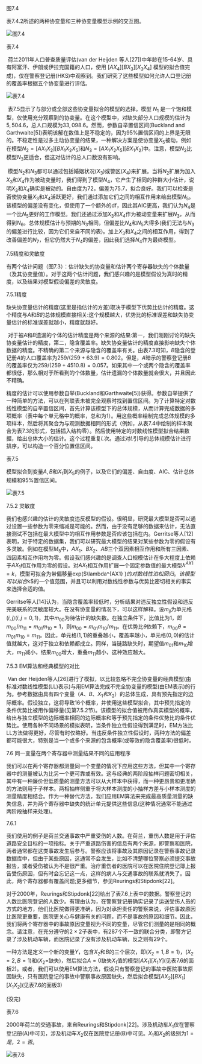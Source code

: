 图7.4

表7.4.2所述的两种协变量和三种协变量模型示例的交互图。

![图7.4](C:\Users\86152\Desktop\大学课程\大二\应用抽样技术\图7.4.png)

表7.4

​	荷兰2011年人口普查质量评估(van der Heijden 等人[27])中年龄在15-64岁、具有阿富汗、伊朗或伊拉克国籍的人口，使用 $[AX_4][BX_3][X_3X_4]$ 模型的拟合值完成)，仅在警察登记册(HKS)中观察到。我们研究了这些模型如何允许人口登记册的覆盖率根据五个协变量进行评估。

![表7.4](C:\Users\86152\Desktop\大学课程\大二\应用抽样技术\表7.4.png)

​	表7.5显示了与部分或全部这些协变量拟合的模型的选择。模型 $N_1$ 是一个饱和模型，仅使用充分观察到的协变量。在这个模型中，对缺失部分人口规模的估计为$5,504.6$，总人口规模为$33,098.6$。然而，参数自举置信区间(Buckland and Garthwaite[5])表明该解在数值上是不稳定的，因为95%置信区间的上界是无限的。不稳定性是过多主动协变量的结果，一种解决方案是使协变量$X_5$被动，例如在模型$N_2 = [AX_1X_2][BX_1X_2X_5]$和$N_3 = [AX_1X_2X_5][BX_1X_2]$中。注意，模型$N_2$比模型$N_3$更适合，但这对估计的总人口数没有影响。

​	模型$N_2$和$N_3$都可以通过包括婚姻状况($X_3$)或警区($X_4$)来扩展。当将$N_2$扩展为加入$X_3$和$X_4$作为被动变量时，我们得到了模型$N_4$，它产生了相同的种群大小估计，说明$X_3$和$X_4$确实是被动的。自由度为$72$，偏差为$75.7$，拟合良好。我们可以检查是否使协变量$X_3$和$X_4$活跃更好，我们通过添加它们之间的相互作用来给出模型$N_5$。该模型的偏差没有变化，但使用了一个额外的df，因此其AIC更高，我们认为$N_4$是一个比$N_5$更好的工作模型。我们还通过添加$X_3$和$X_4$作为被动变量来扩展$N_3$，从而得到$N_6$。总体规模估计与预期的$N_3$相同，但偏差比$N_4$和$N_5$大得多(我们无法与$N_3$的偏差进行比较，因为它们来自不同的表)。加上$X_3$和$X_4$之间的相互作用，得到了改善偏差的$N_7$，但它仍然大于$N_4$的偏差，因此我们选择$N_4$作为最终模型。

7.5精度和灵敏度

​	有两个估计问题（图7.3）：估计缺失的协变量和估计两个寄存器缺失的个体数量（及其协变量值）。对于这两个估计问题，我们感兴趣的是模型假设为真时的精度，以及结果对模型假设偏差的灵敏度。

7.5.1精度

​	缺失协变量估计的精度(这里是指估计的方差)取决于模型下优势比估计的精度。这个精度与$A$和$B$的总体规模直接相关:这个规模越大，优势比的标准误差和缺失协变量估计的标准误差就越小，精度就越好。

​	对于被$A$和$B$遗漏的个体的估计精度是两个来源的结果:第一，我们刚刚讨论的缺失协变量估计的精度，第二，隐含覆盖率。缺失协变量估计的精度直接影响缺失个体数据的精度。不精确的第二个来源与隐含的覆盖率有关。由表7.3可知，$B$隐含的登记册$A$的人口覆盖率为$259/(259 + 63.9)= 0.802$。但是，$A$暗示的警察登记册$B$的覆盖率仅为$259/(259 + 4510.8)= 0.057$。如果其中一个或两个隐含的覆盖率都很低，那么相对于所看到的个体数量，估计遗漏的个体数量就会很大，并且因此不精确。

​	精度的估计可以使用参数自举(Buckland和Garthwaite[5])获得。参数自举提供了一种简单的方法，可以在列联表未被完全观察时找到置信区间。为了计算特定对数线性模型的自举置信区间，首先计算该模型下的总体规模，从而计算完成数据的多项概率（表中每个单元格中的概率，总和为$1$）。用这些概率绘制完成总体规模的多项样本，然后将其聚合为与观测数据相同的形式（例如，从表7.4中绘制的样本聚合为表7.3的形式，包括插入结构零）。然后使用特定的对数线性模型拟合结果数据，给出总体大小的估计。这个过程重复$L$次。通过对$L$引导的总体规模估计进行排序，可以构造一个百分位置信区间。

表7.5

模型拟合到变量$A,B$和$X_1$到$X_5$的例子，以及它们的偏差、自由度、AIC、估计总体规模和95%置信区间。

![表7.5](C:\Users\86152\Desktop\大学课程\大二\应用抽样技术\表7.5.png)

7.5.2 灵敏度

​	我们也感兴趣的估计的灵敏度违反模型的假设。很明显，研究最大模型是否可以通过设置一些参数为零来缩减是可能的。然而，由于没有足够的数据来估计，无法直接测试不包括在最大模型中的相互作用参数是否应该包括在内。Gerritse等人[12]表明，对于特定的数据集，我们可以研究最大模型的结果对某些参数为零的假设有多灵敏。例如在模型$M_5$中，$AX_1$、$BX_2$、$AB$三个双因素相互作用和所有三因素、四因素相互作用均为零。假设我们感兴趣的是调查人口规模估计在多大程度上依赖于$AX_1$相互作用为零的假设。对$AX_1$相互作用扩展一个固定参数值的最大模型$\lambda^{AX1} = k$，模型可拟合为带偏移量exp($\lambda^{AX1} $)的对数线性泊松回归。该模型可以拟合$k$的一个值范围，并且可以利用对数线性参数与优势比密切相关的事实来选择合适的值。

​	Gerritse等人[14]认为，当隐含覆盖率较低时，分析结果对违反独立性假设和违反完美联系的灵敏度较大。在没有协变量的情况下，可以这样解释。设$m_{ij}$为单元格$(i,j)$($i,j = 0,1$)，其中$m_{00}$为待估计的缺失数。在独立条件下，比值比为$1$，即$m_{00}/m_{11}=m_{01}m_{10} = 1$，则$m_{00} =m_{01}m_{10}/m_{11}$。在优势比$\theta$依赖下，$m_{00}\theta = m_{01}m_{10}=m_{11}$。因此，单元格$(1,1)$的重叠越小，覆盖率越小，单元格$(0,0)$的估计值就越大，这对于独立和依赖都成立。同样，当链路缺失时，期望值$m_{01}$和$m_{10}$增大，$m_{11}$减小，结果$m_{00}$增大，重叠$m_{11}$越小，这种效应越大。

7.5.3 EM算法和经典模型的对比

​	Van der Heijden等人[26]进行了模拟，以比较忽略不完全协变量的经典模型(由标准对数线性模型(LL)表示)与用EM算法完成不完全协变量的模型(由EM表示)的行为。参考数据由具有四个变量（$A、B、X_1和X_2$）的总体生成，具有预先指定的边际概率。假设独立，这将导致16个概率，并使用这些模型拟合，其中预先指定的条件优势比被用作偏移量(见第7.5.2节)。该模型的拟合值被用作真实模型的概率，给出与独立模型的边际概率相同的边际概率和等于预先指定的条件优势比的条件优势比。
​	使用各种不同场景的模拟表明，当条件独立性假设得到满足时，EM方法比LL方法做得更好，尽管有时仅略好。当违反条件独立性假设时，两种方法的偏差都可能很大，特别是当一个或多个来源的包含概率(或等效的隐含覆盖率)很低时。

7.6 同一变量在两个寄存器中测量结果不同的应用程序

​	我们可以在两个寄存器都测量同一个变量的情况下应用这些方法，但其中一个寄存器中的测量被认为比另一个更可靠或有效。这与经典的两阶段抽样问题密切相关，其中有一种廉价但低质量的测量方法可以从大样本中获得，而一种更昂贵和更准确的方法则用于子样本。两相抽样侧重于将大样本测度的小抽样方差与小样本测度的测量精度相结合。作为一种替代方法，我们应用EM算法来完成最高质量测量的缺失信息，并为两个寄存器中缺失的统计单元提供这些信息(这种情况通常不能通过两阶段抽样来处理)。

7.6.1

​	我们使用的例子是荷兰交通事故中严重受伤的人数。在荷兰，重伤人数是用于评估道路安全目标的一项指标。关于严重道路伤害的信息有两个来源，即警察和医院，两者通常都在这类事故发生后参与。警察应该将事故及其原因记录在警察事故记录数据库中，但由于某些原因，这通常不会发生，比如不清楚哪位警察必须提交事故报告，或者受伤被认为不是很严重。治疗重伤者的医院可以在医院住院登记簿上报告受伤原因，但有时会忘记这一点，这样的病人与交通事故的联系就消失了。因此，两个寄存器都有覆盖问题;更多细节，参见Reurings和Stipdonk[22]。

​	对于2000年，Reurings和Stipdonk[22]给出了表7.6上表中的数据。警察登记的人数比医院登记的人数少。有理由认为，在警察登记册确实记录了运送受伤人员的方式的地方，他们比医院做得更准确，因为对承担责任的警察来说，评估事故原因比医院更重要，医院更关心与健康有关的问题，而不是事故的原因和细节。因此，我们将两个寄存器中的事故原因变量视为不同的变量，尽管它们测量的是相同的概念。请注意，在充分遵守的$2\times2$子表中，有287个不一致的联合分类，即警方记录了涉及机动车辆，而医院记录了没有涉及机动车辆，反之则有29个。

一种方法是定义一个新的变量$Y$，包含$X_2$和$B$的三个层次，即($X_2 = 1,B = 1$)，($X_2 = 2,B = 1$)和($X_2 =$缺失)，然后拟合$A = 0$缺失$X_1$值的模型$[AX_1][X_1Y]$(见表7.6的面板2)。或者，我们可以使用EM算法方法，假设只有警察登记的事故中医院事故原因缺失，只有医院登记的事故中警察事故原因缺失，然后拟合模型$[AX_2][BX_1][X_1X_2]$(见表7.6的面板3)

(没完)

表7.6

2000年荷兰的交通事故，来自Reurings和Stipdonk[22]。涉及机动车$X_1$仅在警察登记册(A)中可见，涉及机动车$X_2$仅在医院登记册(B)中可见。$X_1$和$X_2$的级别为$1 =是，2 =否$。

![表7.6](C:\Users\86152\Desktop\大学课程\大二\应用抽样技术\表7.6.png)
